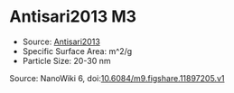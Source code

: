 <a name="material" />

# Antisari2013 M3
<script type="application/ld+json">
  {
    "@context": "https://schema.org/",
    "@type": "ChemicalSubstance",
    "@id": "https://egonw.github.io/nanowiki/nanowiki302.html#material",
    "http://purl.org/dc/terms/conformsTo":
      {
        "@type": "CreativeWork",
        "@id": "https://bioschemas.org/profiles/ChemicalSubstance/0.4-RELEASE/"
      },
    "identfier": "302",
    "name": "Antisari2013 M3",
    "url": "https://egonw.github.io/nanowiki/nanowiki302.html#material",
    "sameAs": "http://127.0.0.1/mediawiki/index.php/Special:URIResolver/Antisari2013_M3"
  }
</script>


* Source: [Antisari2013](articleAntisari2013.md)
* Specific Surface Area:  m^2/g
* Particle Size: 20-30 nm


Source: NanoWiki 6, doi:[10.6084/m9.figshare.11897205.v1](https://doi.org/10.6084/m9.figshare.11897205.v1)
